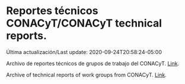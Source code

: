 # Reportes técnicos CONACyT/CONACyT technical reports.

Última actualización/Last update: 2020-09-24T20:58:24-05:00

Archivo de reportes técnicos de grupos de trabajo del CONACyT. [Link](https://coronavirus.conacyt.mx/productos/index.html).

Archive of technical reports of work groups from CONACyT. [Link](https://coronavirus.conacyt.mx/productos/index.html).
